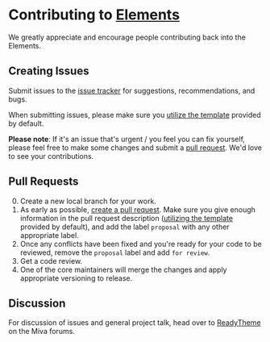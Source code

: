 # Contributing to [Elements](https://github.com/mivaecommerce/Elements)

We greatly appreciate and encourage people contributing back into the Elements.

## Creating Issues

Submit issues to the [issue tracker](https://github.com/mivaecommerce/Elements/issues) for suggestions, recommendations, and bugs.

When submitting issues, please make sure you [utilize the template](https://github.com/mivaecommerce/Elements/ISSUE_TEMPLATE.md) provided by default.

**Please note**: If it's an issue that's urgent / you feel you can fix yourself, please feel free to make some changes and submit a [pull request](#pull-requests). We'd love to see your contributions.

## Pull Requests

0. Create a new local branch for your work.
0. As early as possible, [create a pull request](https://github.com/mivaecommerce/Elements/pulls). Make sure you give enough information
 in the pull request description ([utilizing the template](https://github.com/mivaecommerce/Elements/PULL_REQUEST_TEMPLATE.md) provided by default), 
 and add the label `proposal` with any other appropriate label.
0. Once any conflicts have been fixed and you're ready for your code to be reviewed, remove the `proposal` label and add `for review`.
0. Get a code review.
0. One of the core maintainers will merge the changes and apply appropriate versioning to release.

## Discussion

For discussion of issues and general project talk, head over to [ReadyTheme](http://www.miva.com/forums/forum/designers-and-developers/readytheme) on the Miva forums.
